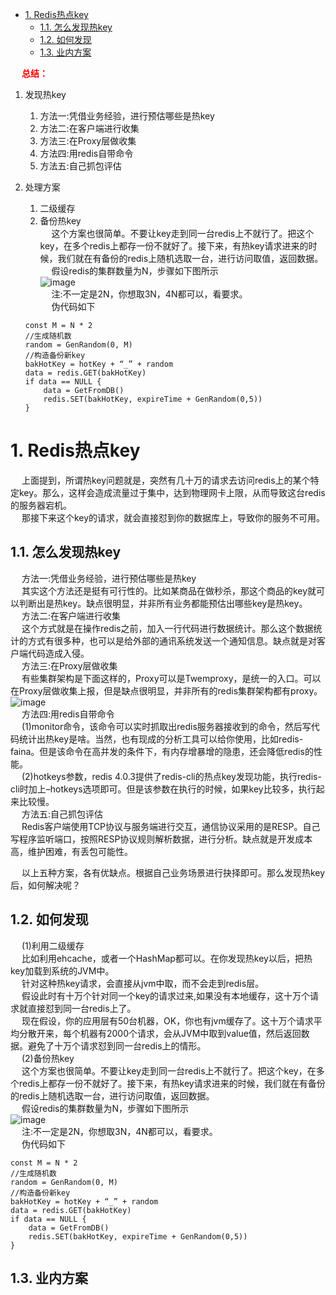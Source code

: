 
<!-- TOC -->

- [1. Redis热点key](#1-redis热点key)
    - [1.1. 怎么发现热key](#11-怎么发现热key)
    - [1.2. 如何发现](#12-如何发现)
    - [1.3. 业内方案](#13-业内方案)

<!-- /TOC -->

&emsp; **<font color = "red">总结：</font>**  
1. 发现热key
	1. 方法一:凭借业务经验，进行预估哪些是热key
	2. 方法二:在客户端进行收集
	3. 方法三:在Proxy层做收集  
	4. 方法四:用redis自带命令
	5. 方法五:自己抓包评估
2. 处理方案
	1. 二级缓存
	2. 备份热key  
    &emsp; 这个方案也很简单。不要让key走到同一台redis上不就行了。把这个key，在多个redis上都存一份不就好了。接下来，有热key请求进来的时候，我们就在有备份的redis上随机选取一台，进行访问取值，返回数据。  
    &emsp; 假设redis的集群数量为N，步骤如下图所示  
    ![image](http://182.92.69.8:8081/img/microService/problems/problem-71.png)  
    &emsp; 注:不一定是2N，你想取3N，4N都可以，看要求。  
    &emsp; 伪代码如下  

    ```text
    const M = N * 2
    //生成随机数
    random = GenRandom(0, M)
    //构造备份新key
    bakHotKey = hotKey + “_” + random
    data = redis.GET(bakHotKey)
    if data == NULL {
        data = GetFromDB()
        redis.SET(bakHotKey, expireTime + GenRandom(0,5))
    }
    ```


# 1. Redis热点key
<!-- 
https://www.cnblogs.com/rjzheng/p/10874537.html
-->

&emsp; 上面提到，所谓热key问题就是，突然有几十万的请求去访问redis上的某个特定key。那么，这样会造成流量过于集中，达到物理网卡上限，从而导致这台redis的服务器宕机。  
&emsp; 那接下来这个key的请求，就会直接怼到你的数据库上，导致你的服务不可用。  

## 1.1. 怎么发现热key
&emsp; 方法一:凭借业务经验，进行预估哪些是热key  
&emsp; 其实这个方法还是挺有可行性的。比如某商品在做秒杀，那这个商品的key就可以判断出是热key。缺点很明显，并非所有业务都能预估出哪些key是热key。  
&emsp; 方法二:在客户端进行收集  
&emsp; 这个方式就是在操作redis之前，加入一行代码进行数据统计。那么这个数据统计的方式有很多种，也可以是给外部的通讯系统发送一个通知信息。缺点就是对客户端代码造成入侵。  
&emsp; 方法三:在Proxy层做收集  
&emsp; 有些集群架构是下面这样的，Proxy可以是Twemproxy，是统一的入口。可以在Proxy层做收集上报，但是缺点很明显，并非所有的redis集群架构都有proxy。  
![image](http://182.92.69.8:8081/img/microService/problems/problem-70.png)  
&emsp; 方法四:用redis自带命令  
&emsp; (1)monitor命令，该命令可以实时抓取出redis服务器接收到的命令，然后写代码统计出热key是啥。当然，也有现成的分析工具可以给你使用，比如redis-faina。但是该命令在高并发的条件下，有内存增暴增的隐患，还会降低redis的性能。  
&emsp; (2)hotkeys参数，redis 4.0.3提供了redis-cli的热点key发现功能，执行redis-cli时加上–hotkeys选项即可。但是该参数在执行的时候，如果key比较多，执行起来比较慢。  
&emsp; 方法五:自己抓包评估  
&emsp; Redis客户端使用TCP协议与服务端进行交互，通信协议采用的是RESP。自己写程序监听端口，按照RESP协议规则解析数据，进行分析。缺点就是开发成本高，维护困难，有丢包可能性。  

&emsp; 以上五种方案，各有优缺点。根据自己业务场景进行抉择即可。那么发现热key后，如何解决呢？  

## 1.2. 如何发现
&emsp; (1)利用二级缓存  
&emsp; 比如利用ehcache，或者一个HashMap都可以。在你发现热key以后，把热key加载到系统的JVM中。  
&emsp; 针对这种热key请求，会直接从jvm中取，而不会走到redis层。  
&emsp; 假设此时有十万个针对同一个key的请求过来,如果没有本地缓存，这十万个请求就直接怼到同一台redis上了。  
&emsp; 现在假设，你的应用层有50台机器，OK，你也有jvm缓存了。这十万个请求平均分散开来，每个机器有2000个请求，会从JVM中取到value值，然后返回数据。避免了十万个请求怼到同一台redis上的情形。  
&emsp; (2)备份热key  
&emsp; 这个方案也很简单。不要让key走到同一台redis上不就行了。把这个key，在多个redis上都存一份不就好了。接下来，有热key请求进来的时候，我们就在有备份的redis上随机选取一台，进行访问取值，返回数据。  
&emsp; 假设redis的集群数量为N，步骤如下图所示  
![image](http://182.92.69.8:8081/img/microService/problems/problem-71.png)  
&emsp; 注:不一定是2N，你想取3N，4N都可以，看要求。  
&emsp; 伪代码如下  

```text
const M = N * 2
//生成随机数
random = GenRandom(0, M)
//构造备份新key
bakHotKey = hotKey + “_” + random
data = redis.GET(bakHotKey)
if data == NULL {
    data = GetFromDB()
    redis.SET(bakHotKey, expireTime + GenRandom(0,5))
}
```

## 1.3. 业内方案


